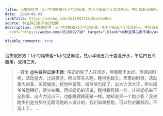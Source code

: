 ```yaml
---
title: 治失眠妙方：1小勺纯蜂蜜+1小勺芝麻油，兑小半碗五六十度温开水，午后四五点服用，坚持三天。 - 转发 @种豆得瓜谢不谦:&ensp;喵奶奶除了人在旅途，睡眠都不太好...
date: '2024-09-03'
linkTitle: https://weibo.com/3515092710/OveV5oRde
source: 种豆得瓜谢不谦的微博
description: 治失眠妙方：1小勺纯蜂蜜+1小勺芝麻油，兑小半碗五六十度温开水，午后四五点服用，坚持三天。<br><blockquote> - 转发 <a
  href="https://weibo.com/3515092710" target="_blank">@种豆得瓜谢不谦</a>: 喵奶奶除了人在旅途，睡眠都不太好。旅游的时候，活动量大，比较疲劳，所以容易入睡，睡得也踏实。居家的时候，活动量大的事，买菜做饭、挖地种菜等，喵爷爷包揽了，出大力流大汗，所以喵爷爷睡眠好，很少失眠。用喵奶奶的话说，睡得跟死猪一样。让喵奶奶来干这些事，出点力流点汗，也能睡得跟死猪一样。她却说买一个跑步机？我说跑步机是为那些无路可跑的人设计的，我们如果想跑，可以到对面校园，不高山下，
  ...
disable_comments: true
---
```

治失眠妙方：1小勺纯蜂蜜+1小勺芝麻油，兑小半碗五六十度温开水，午后四五点服用，坚持三天。<br><blockquote> - 转发 <a href="https://weibo.com/3515092710" target="_blank">@种豆得瓜谢不谦</a>: 喵奶奶除了人在旅途，睡眠都不太好。旅游的时候，活动量大，比较疲劳，所以容易入睡，睡得也踏实。居家的时候，活动量大的事，买菜做饭、挖地种菜等，喵爷爷包揽了，出大力流大汗，所以喵爷爷睡眠好，很少失眠。用喵奶奶的话说，睡得跟死猪一样。让喵奶奶来干这些事，出点力流点汗，也能睡得跟死猪一样。她却说买一个跑步机？我说跑步机是为那些无路可跑的人设计的，我们如果想跑，可以到对面校园，不高山下， ...